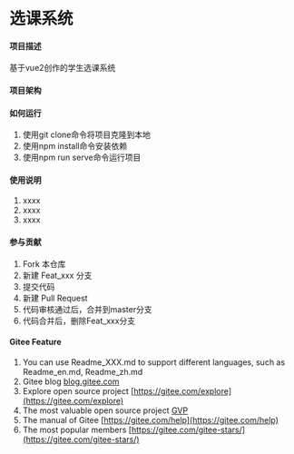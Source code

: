 # 选课系统

#### 项目描述
基于vue2创作的学生选课系统

#### 项目架构


#### 如何运行

1.  使用git clone命令将项目克隆到本地
2.  使用npm install命令安装依赖
3.  使用npm run serve命令运行项目

#### 使用说明

1.  xxxx
2.  xxxx
3.  xxxx

#### 参与贡献

1.  Fork 本仓库
2.  新建 Feat_xxx 分支
3.  提交代码
4.  新建 Pull Request
5.  代码审核通过后，合并到master分支
6.  代码合并后，删除Feat_xxx分支

#### Gitee Feature

1.  You can use Readme\_XXX.md to support different languages, such as Readme\_en.md, Readme\_zh.md
2.  Gitee blog [blog.gitee.com](https://blog.gitee.com)
3.  Explore open source project [https://gitee.com/explore](https://gitee.com/explore)
4.  The most valuable open source project [GVP](https://gitee.com/gvp)
5.  The manual of Gitee [https://gitee.com/help](https://gitee.com/help)
6.  The most popular members  [https://gitee.com/gitee-stars/](https://gitee.com/gitee-stars/)
